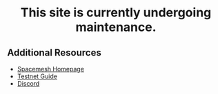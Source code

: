 <h1 style="text-align:center;">This site is currently undergoing maintenance.</h1>

## Additional Resources

- [Spacemesh Homepage](https://spacemesh.io)
- [Testnet Guide](https://testnet.spacemesh.io)
- [Discord](https://chat.spacemesh.io)

